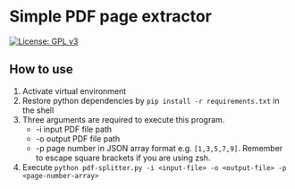 # Simple PDF page extractor 

[![License: GPL v3](https://img.shields.io/badge/License-GPLv3-blue.svg)](https://www.gnu.org/licenses/gpl-3.0)

## How to use

1. Activate virtual environment
2. Restore python dependencies by `pip install -r requirements.txt` in the shell
3. Three arguments are required to execute this program. 
    * -i input PDF file path
    * -o output PDF file path
    * -p page number in JSON array format e.g. `[1,3,5,7,9]`. Remember to escape square brackets if you are using zsh.
4. Execute `python pdf-splitter.py -i <input-file> -o <output-file> -p <page-number-array>`